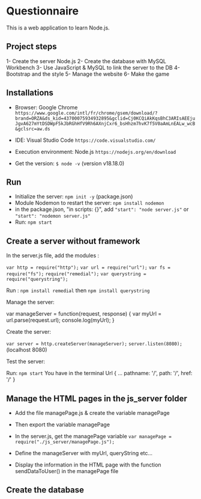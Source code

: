 # Questionnaire 

This is a web application to learn Node.js. 


## Project steps

1- Create the server Node.js
2- Create the database with MySQL Workbench
3- Use JavaScript & MySQL to link the server to the DB
4- Bootstrap and the style 
5- Manage the website 
6- Make the game 


## Installations

- Browser: Google Chrome `https://www.google.com/intl/fr/chrome/gsem/download/?brand=ORZA&ds_kid=43700075934932895&gclid=Cj0KCQiAkKqsBhC3ARIsAEEjuJgvA627mYtDSDWpF5kJbRGhHfV9Rh6AXnjCxr6_bsHhzm7hvK7f5V0aAmLnEALw_wcB&gclsrc=aw.ds`  

- IDE: Visual Studio Code `https://code.visualstudio.com/`

- Execution environment: Node.js `https://nodejs.org/en/download`
- Get the version: `$ node -v` (version v18.18.0)

## Run 

- Initialize the server: `npm init -y` (package.json)
- Module Nodemon to restart the server: `npm install nodemon` 
- in the package.json, "in scripts: {}", add `"start": "node server.js"` or `"start": "nodemon server.js"` 
- Run: `npm start`

## Create a server without framework 

In the server.js file, add the modules : 

`var http = require("http");`
`var url = require("url");`
`var fs = require("fs");`
`require("remedial");`
`var querystring = require("querystring");`

Run : `npm install remedial` then `npm install querystring`

Manage the server: 

var manageServer = function(request, response) {
    var myUrl = url.parse(request.url); 
    console.log(myUrl); 
}

Create the server: 

`var server = http.createServer(manageServer);`
`server.listen(8080);` (localhost 8080)

Test the server: 

Run: `npm start`
You have in the terminal 
Url {
  ...
  pathname: '/',
  path: '/',
  href: '/'
}

## Manage the HTML pages in the js_server folder 

- Add the file managePage.js & create the variable managePage 
- Then export the variable managePage

- In the server.js, get the managePage variable `var managePage = require("./js_server/managePage.js"); `
- Define the manageServer with myUrl, queryString etc... 

- Display the information in the HTML page with the function sendDataToUser() in the managePage file 


## Create the database

